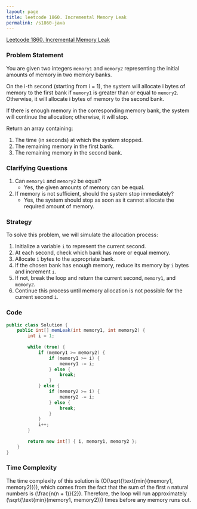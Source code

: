 ```yaml
---
layout: page
title: leetcode 1860. Incremental Memory Leak
permalink: /s1860-java
---
```

[Leetcode 1860. Incremental Memory Leak](https://algoadvance.github.io/algoadvance/l1860)
### Problem Statement
You are given two integers `memory1` and `memory2` representing the initial amounts of memory in two memory banks. 

On the i-th second (starting from i = 1), the system will allocate i bytes of memory to the first bank if `memory1` is greater than or equal to `memory2`. Otherwise, it will allocate i bytes of memory to the second bank.

If there is enough memory in the corresponding memory bank, the system will continue the allocation; otherwise, it will stop.

Return an array containing:
1. The time (in seconds) at which the system stopped.
2. The remaining memory in the first bank.
3. The remaining memory in the second bank.

### Clarifying Questions
1. Can `memory1` and `memory2` be equal?
   - Yes, the given amounts of memory can be equal.
2. If memory is not sufficient, should the system stop immediately?
   - Yes, the system should stop as soon as it cannot allocate the required amount of memory.

### Strategy
To solve this problem, we will simulate the allocation process:

1. Initialize a variable `i` to represent the current second.
2. At each second, check which bank has more or equal memory.
3. Allocate `i` bytes to the appropriate bank.
4. If the chosen bank has enough memory, reduce its memory by `i` bytes and increment `i`.
5. If not, break the loop and return the current second, `memory1`, and `memory2`.
6. Continue this process until memory allocation is not possible for the current second `i`.

### Code
```java
public class Solution {
    public int[] memLeak(int memory1, int memory2) {
        int i = 1;
        
        while (true) {
            if (memory1 >= memory2) {
                if (memory1 >= i) {
                    memory1 -= i;
                } else {
                    break;
                }
            } else {
                if (memory2 >= i) {
                    memory2 -= i;
                } else {
                    break;
                }
            }
            i++;
        }
        
        return new int[] { i, memory1, memory2 };
    }
}
```

### Time Complexity
The time complexity of this solution is \(O(\sqrt{\text{min}(memory1, memory2)})\), which comes from the fact that the sum of the first `n` natural numbers is \(\frac{n(n + 1)}{2}\). Therefore, the loop will run approximately \(\sqrt{\text{min}(memory1, memory2)}\) times before any memory runs out.